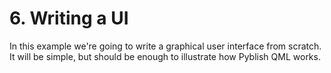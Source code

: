 # 6. Writing a UI

In this example we're going to write a graphical user interface from scratch. It will be simple, but should be enough to illustrate how Pyblish QML works.

